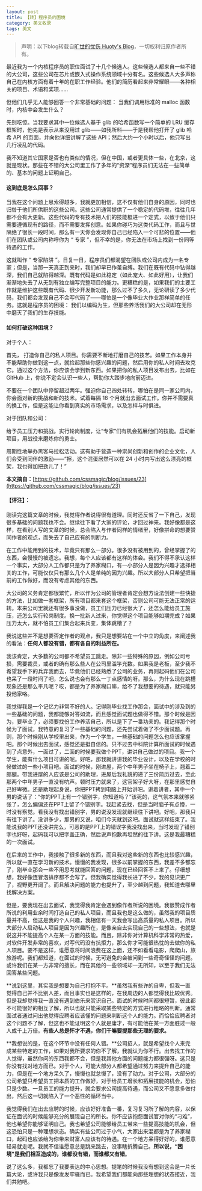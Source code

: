 ```yaml
---
layout: post
title: 【转】程序员的困境
category: 美文收录
tags: 美文
---
```


> 声明：以下blog转载自[旷世的忧伤 Huoty's Blog](http://kuanghy.github.io/)，一切权利归原作者所有。

最近我为一个内核程序员的职位面试了十几个候选人。这些候选人都来自一些不错的大公司，这些公司在芯片或嵌入式操作系统领域十分有名。这些候选人大多声称自己在内核方面有着十年的在职工作经验。他们的简历看起来非常耀眼——各种相关的项目、术语和奖项……

但他们几乎无人能够回答一个非常基础的问题： 当我们调用标准的 malloc 函数时，内核中会发生什么？

先别吃惊。当我要求其中一位候选人基于 glib 的哈希函数写一个简单的 LRU 缓存框架时，他先是表示从来没用过 glib——如我所料——于是我帮他打开了 glib 哈希 API 的页面，并向他详细讲解了这些 API；然后大约一个小时以后，他只写出几行凌乱的代码。

我不知道其它国家是否也有类似的情况，但在中国，或者更具体一些，在北京，这就是现状。那些在不错的大公司里工作了多年的“资深”程序员们无法在一些简单的、基本的问题上证明自己。

#### 这到底是怎么回事？

当我在这个问题上思索得越多，我就更加相信，这不仅有他们自身的原因，同时也归咎于他们所供职的这些公司。这些公司通常提供了一个稳定的代码堆，往往几年都不会有大更新。这些代码的专有技术把人们的技能框进一个定式，以致于他们只需要遵循现有的路径，而不需要发挥创意。如果你碰巧为这类代码工作，而且与世隔绝了很长一段时间，那么有一天你会发现你自己已经陷入一个可悲的位置——他们在团队或公司内称呼你为 “ 专家 ”，但不幸的是，你无法在市场上找到一份同等待遇的工作。

这就叫作 “ 专家陷阱 ”。日复一日，程序员们都渴望在团队或公司内成为一名专家；但是，当那一天真正到来时，我们却早已作茧自缚。我们在既有代码中钻得越深，我们自己就陷得越深。既有代码是如此稳定（如此宠大、如此好用），让我们渐渐地失去了从无到有独立编写完整项目的能力。更糟糕的是，如果我们的主要工作就是维护这些既有代码、很少开发新功能，那么过不了多久，无论研读了多少代码，我们都会发现自己不会写代码了——哪怕是一个像毕业大作业那样简单的任务。这就是程序员的困境： 我们以编码为生，但那些养活我们的大公司却在无形中磨灭了我们的生存技能。

#### 如何打破这种困境？

对于个人：

首先， 打造你自己的私人项目。你需要不断地打磨自己的技艺。如果工作本身并不能帮助你做到这一点，就捡起那些你感兴趣的问题，然后用你的私人时间去攻克它。通过这个方法，你应该会学到新东西。如果把你的私人项目发布出去，比如在 GitHub 上，你说不定会认识一些人，帮助你大踏步地向前迈进。

不要在一个团队中停留超过两年。强迫你自己四处转转，哪怕在是同一家公司内，你会面对新的挑战和新的技术。试着每隔 18 个月就出去面试工作。你并不需要真的换工作，但是这能让你看到真实的市场需求，以及怎样与时俱进。

对于团队和公司：

给予员工压力和挑战。实行轮岗制度，让“专家”们有机会拓展他们的技能。启动新项目，用战役来磨炼你的勇士。

周期性地举办黑客马拉松活动。这有助于营造一种崇尚创新和创作的企业文化，人们会受到同伴的激励——“擦，这个混蛋居然可以在 24 小时内写出这么漂亮的框架，我也得加把劲儿了！”

**本文摘自：**[https://github.com/cssmagic/blog/issues/23](https://github.com/cssmagic/blog/issues/23)

#### 【评注】：

刚读完这篇文章的时候，我觉得作者说得很有道理。同时还反省了一下自己，发现很多基础的问题我也不会。继续往下看了大家的评论，才回过神来。我好像都是这样，在看别人写的文章的时候，总会陷入与作者同样的情绪里，好像拼命的想要赞同作者的观点，而失去了自己应有的判断力。

在工作中能用到的技术，毕竟只有那么一部分。很多没有被用到的，曾经掌握了的东西，会慢慢的被遗忘。我想，每个人应该都有这样的体会。我们不得不承认这样一个事实，大部分人工作都只是为了养家糊口，有一小部分人是因为兴趣才选择相关的工作，可能仅仅只有那么几个人是单纯的因为兴趣。所以大部分人只希望把当前的工作做好，而没有考虑其他的东西。

大公司的义务肯定都很繁忙，所以作为公司的管理者肯定会想方设法创建一些快捷的方法，比如做一套框架，所有项目都来套这个框架，否则公司可能无法正常的运转。本来公司里就还有很多事没做，员工们压力已经很大了，还怎么能给员工施压，还怎么实行轮岗制度。换一批新人过来，你觉得这个项目能够如期完成？如果压力太大，就不怕员工们集合起来兵变，集体跳槽了？

我说这些并不是想要否定作者的观点，我只是想要站在一个中立的角度，来阐述我的看法：**任何人都没有错，都有各自的利益所在。**

我该肯定，大多数的公司都不希望员工跳走。除非一些特殊的原因，例如公司亏损，需要裁员，或者的确有那么些人在公司里滥竽充数。如果我是老板，至少我不希望我手下的兵弃我而去，毕竟他们已经熟悉了公司的业务，再则起码他们在公司也呆了一段时间了吧，怎么说也会有那么一丁点感情的呀。那么，为什么现在跳槽现象还是那么平凡呢？哎，都是为了养家糊口嘛，给不了我想要的待遇，就只能另投他家咯。

我觉得我是一个记忆力非常不好的人。记得刚毕业找工作那会，面试中的涉及到的一些基础的问题，我都能够对答如流，而且感觉面试题也做得不错。那个时候是因为，要毕业了，必须要找份工作养活自己，所以是下了一番功夫的。我记得那个时候为了面试，我特意的复习了一些基础的问题，还先尝试着做了不少面试题。再则，那个时候刚从学校里出来，作为一个学生，一些基础的问题怎么也应该掌握吧。那个时候出去面试，感觉还是挺自信的。只不过去中科院计算所面试的时候遇到了点意外，一面过了，二面的时候要我做个PPT，讲讲自己做过的项目。我一个学生，能有什么项目可讲的呢。好吧，那我就讲讲我的毕业设计，以及在学校的时候做过的一些小项目吧。面试的时候，刚进屋，两个中年男子坐在椅子上，翘着二郎腿。带我进屋的人应该是公司的助理，进屋后我礼貌的递了三份简历过去，至此那两个中年男子一直没有吭声。顿时压力就来了，这官架子好大呀，在那里感觉自己好卑微。还是助理起身说，你把PPT拷到电脑上开始讲吧。讲着讲者，其中一个男的说话了：“你的PPT上有一个错别字，你知道吗？”该死的，这气氛本来就够紧张了，怎么偏偏还在PPT上留了个错别字。我赶紧去找，但是当时脑子有点懵，一时没有察觉。看我没有找出错别字，男的说没发现就继续往下讲吧。好吧，那我只有往下讲了。没讲多少，那男的又说，咱们今天就到这吧。面试就这样结束了。我能说我的PPT还没讲完么，可恶的是PPT上的错误字我没找出来，当时发现了错别字也好呀，起码我可以把字盖正确，然后说声抱歉再坦然的往下讲。这是我最糟糕的一次面试。

在后来的工作中，我接触了很多新的东西，而且我对这些新的东西也比较感兴趣，所以就一直在学习新的技术。慢慢的我发现，很多以前掌握的东西，我差不多都忘了，刚毕业那会一些不用思考就能回答的问题，现在已经回答不上来了。仔细想想，我好像连冒泡排序都不会写了。但我确实觉得我长进了不少，我的见识更广了，视野更开阔了。而且解决问题的能力也提升了，至少越到问题，我知道去哪里找解决方案。

但是，要我现在出去面试，我觉得我肯定会遇到像作者所说的困境。我很赞成作者所说的利用业余时间打造自己的私人项目，而且我也是这么做的，虽然我的项目质量并不高，但这是我的个人兴趣，我相信有一天我会写出高质量的私人项目。所以大部分人启动私人项目是因为兴趣所在，是像亲自去实现自己的一些想法，也就是说这并不能提高个人在某一方面的技能。而且，除非你对计算机科学非常的热爱，对软件开发非常的喜欢，对写代码没有抗拒力，那么你才可能很热忱的去做你的私人项目。要不是这样，谁愿意将时间浪费在这上面，还不如看看电影，爬爬山，旅旅游呢。我们都知道，在面试的时候，无可避免的会被问到一些奇奇怪怪的问题。或许我们在某一方非常的擅长，而在其他的一些领域却一无所知，以至于我们无法回答某些问题。

**说到这里，其实我是想要为自己打抱不平。**虽然我有些许的自卑，但我一直觉得自己并不比别人差，而且事实也是这样的，在我周边的人都觉得我比较优秀。但是我却觉得我一直没有遇到伯乐来赏识自己。面试的时候时间都很短暂，彼此都不可能很好的相互了解，所以也就只能采取某些特定的方式进行粗略的判断。通常面试者通过问出他觉得应聘者应该懂的问题来判断这个人的能力。而恰恰应聘者对这个问题不了解，但这也不能证明这个人就是庸才，有可能他在某一方面胜过一般人成千上万倍。**有些人总是怀才不遇，你们干嘛要提那些无理的要求。**

**我想说的是，在这个环节中没有任何人错。**公司招人，就是希望找个人来完成某些特定的工作，如果对我所要求的你不了解，我就认为你不行。出去找工作的人觉得，虽然你问的东西我都不会，但是我其他方面的问题能力都很强呀。这只是你没有找对地方而已。对于个人，可能大部分人都希望通过努力来提升自己的能力，但是在一个地方呆久了，慢慢也就怠慢了，没有了动力。对于公司，大部分的公司希望只希望员工把本质的工作做好，对于给员工增长和拓展技能的机会，恐怕只是少数。一旦员工的能力提升，就会要求公司提高待遇，而公司又不愿意多做付出，然后这一切就陷入了一个恶性的循环当中。

我觉得我们在出去应聘的时候，应该好好准备一番，复习复习所了解的内容，以保证在面试的时候能够充分的展现自己的所长。你不应该抱怨面试官对你的“刁难”，他也希望你能够证明自己。我也希望公司能够给员工带来一些提高技能的机会，但这恐怕只是一种理想状态。确实有些公司过于小气，大家出来混都是为了养家糊口，起码也应该给为你带来财富人应该有的待遇。在一个地方呆得好好的，谁愿意轻易就走呢。我就不信谁愿意总是跳来跳去，没事瞎折腾自己。**所以说，“困境”是我们相互造成的，谁都没有错，而谁都又有错**。

说了这么多，我都忘了我要表达的中心思想。提笔的时候我没有想到这会是一片长篇大论，或许我只是像发发牢骚而已。我希望我们都能向那些理想的状态接近，我们共勉吧。
